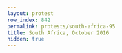 ```yaml
---
layout: protest
row_index: 842
permalink: protests/south-africa-95
title: South Africa, October 2016
hidden: true
---
```

